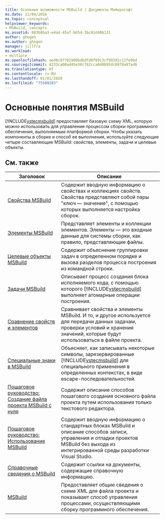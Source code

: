 ```yaml
---
title: Основные возможности MSBuild | Документы Майкрософт
ms.date: 11/04/2016
ms.topic: conceptual
helpviewer_keywords:
- MSBuild, concepts
ms.assetid: 083b8ba3-e4ad-45af-bb5d-3bc81d406131
author: ghogen
ms.author: ghogen
manager: jillfra
ms.workload:
- multiple
ms.openlocfilehash: aed8c97702989bdbdfd0f09c3cf99391c12fe9bd
ms.sourcegitcommit: d233ca00ad45e50cf62cca0d0b95dc69f0a87ad6
ms.translationtype: HT
ms.contentlocale: ru-RU
ms.lasthandoff: 01/01/2020
ms.locfileid: "75589283"
---
```

# <a name="msbuild-concepts"></a>Основные понятия MSBuild
[!INCLUDE[vstecmsbuild](../extensibility/internals/includes/vstecmsbuild_md.md)] предоставляет базовую схему XML, которую можно использовать для управления процессом сборки программного обеспечения, выполняемым платформой сборки. Чтобы указать компоненты в сборке и способ ее выполнения, используйте следующие четыре составляющие MSBuild: свойства, элементы, задачи и целевые объекты.

## <a name="related-topics"></a>См. также

| Заголовок | Описание |
| - | - |
| [Свойства MSBuild](../msbuild/msbuild-properties.md) | Содержит вводную информацию о свойствах и коллекциях свойств. Свойства представляют собой пары "ключ — значение", с помощью которых выполняется настройка сборок. |
| [Элементы MSBuild](../msbuild/msbuild-items.md) | Представляет элементы и коллекции элементов. Элементы — это входные данные для системы сборки, как правило, представляющие файлы. |
| [Целевые объекты MSBuild](../msbuild/msbuild-targets.md) | Содержит объяснение группировки задач в определенном порядке и вызова разделов процесса построения из командной строки. |
| [Задачи MSBuild](../msbuild/msbuild-tasks.md) | Описывает процесс создания блока исполняемого кода, с помощью которого [!INCLUDE[vstecmsbuild](../extensibility/internals/includes/vstecmsbuild_md.md)] выполняет атомарные операции построения. |
| [Сравнение свойств и элементов](../msbuild/comparing-properties-and-items.md) | Сравнивает свойства и элементы MSBuild. И то, и другое используется для передачи данных задачам, проверки условий и хранения значений, которые будут использоваться в файле проекта. |
| [Специальные знаки в MSBuild](../msbuild/msbuild-special-characters.md) | Объясняет, как записывать некоторые символы, зарезервированные [!INCLUDE[vstecmsbuild](../extensibility/internals/includes/vstecmsbuild_md.md)] для специального применения в определенных контекстах, в виде escape-последовательностей. |
| [Пошаговое руководство: Создание файла проекта MSBuild с нуля](../msbuild/walkthrough-creating-an-msbuild-project-file-from-scratch.md) | Содержит описание способов пошагового создания основного файла проекта путем использования только текстового редактора. |
| [Пошаговое руководство: Использование MSBuild](../msbuild/walkthrough-using-msbuild.md) | Содержит вводную информацию о стандартных блоках MSBuild и описание способов записи, управления и отладки проектов MSBuild без выхода из интегрированной среды разработки Visual Studio. |
| [Справочные сведения о MSBuild](../msbuild/msbuild-reference.md) | Содержит ссылки на документы, содержащие справочную информацию. |
| [MSBuild](../msbuild/msbuild.md) | Предоставляет общие сведения о схеме XML для файла проекта и показывает способ управления процессами, осуществляющими сборку программного обеспечения. |
